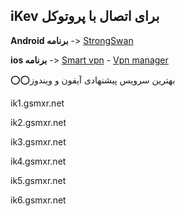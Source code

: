 **iKev برای اتصال با پروتوکل**
---
**Android برنامه** -> [StrongSwan](https://s31.uupload.ir/files/hassantechno/org.strongswan.android.apk)

**ios برنامه** -> [Smart vpn](https://apps.apple.com/us/app/smart-vpn/id1071356755) - [Vpn manager](https://apps.apple.com/us/app/vpnmanager/id6470751776)



⭕️⭕️بهترین سرویس پیشنهادی آیفون و ویندوز 


ik1.gsmxr.net                     

ik2.gsmxr.net                     

ik3.gsmxr.net                      

ik4.gsmxr.net                      

ik5.gsmxr.net                        

ik6.gsmxr.net                       

